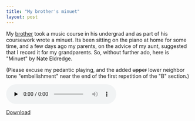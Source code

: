 ```yaml
---
title: "My brother's minuet"
layout: post
---
```


My <a href="http://thatsmathematics.com/">brother</a> took a music course in his undergrad and as part of his coursework wrote a minuet. Its been sitting on the piano at home for some time, and a few days ago my parents, on the advice of my aunt, suggested that I record it for my grandparents. So, without further ado, here is "Minuet" by Nate Eldredge.

(Please excuse my pedantic playing, and the added <strike>upper</strike> lower neighbor tone "embellishment" near the end of the first repetition of the "B" section.)

<audio id="wp_mep_55" src="http://jordaneldredge.com/uploads/2008/02/minuet.mp3" type="audio/mp3"    controls="controls" preload="none"  ></audio>

<a href="http://jordaneldredge.com/uploads/2008/02/minuet.mp3">Download</a>
